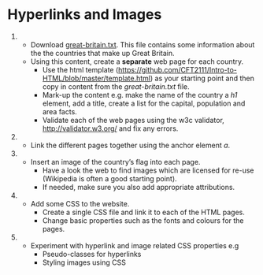 # Hyperlinks and Images
1.
    * Download [great-britain.txt](great-britain.txt). This file contains some information about the the countries that make up Great Britain.
    * Using this content, create a **separate** web page for each country.
        - Use the html template (https://github.com/CFT2111/Intro-to-HTML/blob/master/template.html) as your starting point and then copy in content from the *great-britain.txt* file.
        - Mark-up the content e.g. make the name of the country a *h1* element, add a title, create a list for the capital, population and area facts.
        - Validate each of the web pages using the w3c validator, http://validator.w3.org/ and fix any errors.

2.
    * Link the different pages together using the anchor element *a*.

3.
    * Insert an image of the country’s flag into each page.
        * Have a look the web to find images which are licensed for re-use (Wikipedia is often a good starting point).
        * If needed, make sure you also add appropriate attributions.

4.
    * Add some CSS to the website.
        * Create a single CSS file and link it to each of the HTML pages.
        * Change basic properties such as the fonts and colours for the pages.

5.
    * Experiment with hyperlink and image related CSS properties e.g
        * Pseudo-classes for hyperlinks
        * Styling images using CSS
